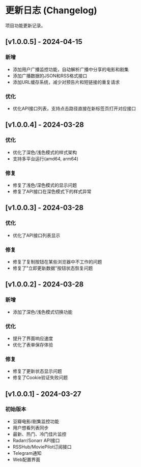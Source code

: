 # 更新日志 (Changelog)

项目功能更新记录。

## [v1.0.0.5] - 2024-04-15

### 新增
- 添加用户广播监控功能，自动解析广播中分享的电影和剧集
- 添加广播数据的JSON和RSS格式接口
- 添加URL缓存系统，减少对预告片和短链接的重复请求

### 优化
- 优化API接口列表，支持点击路径直接在新标签页打开对应接口

## [v1.0.0.4] - 2024-03-28

### 优化
- 优化了深色/浅色模式的样式架构
- 支持多平台运行(amd64, arm64)

### 修复
- 修复了浅色/深色模式的显示问题
- 修复了API接口在深色模式下的样式异常

## [v1.0.0.3] - 2024-03-28

### 优化
- 优化了API接口列表显示

### 修复
- 修复了复制按钮在某些浏览器中不工作的问题
- 修复了"立即更新数据"按钮状态恢复问题

## [v1.0.0.2] - 2024-03-28

### 新增
- 添加了深色/浅色模式切换功能

### 优化
- 提升了界面响应速度
- 优化了表单保存体验

### 修复
- 修复了更新状态显示问题
- 修复了Cookie验证失败问题

## [v1.0.0.1] - 2024-03-27

### 初始版本
- 豆瓣电影/剧集监控功能
- 用户想看列表同步
- 最新、热门、冷门佳片监控
- Radarr/Sonarr API接口
- RSSHub/MoviePilot订阅接口
- Telegram通知
- Web配置界面 